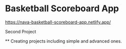 # Basketball Scoreboard App

https://nava-basketball-scoreboard-app.netlify.app/

Second Project

** Creating projects including simple and advanced ones.
